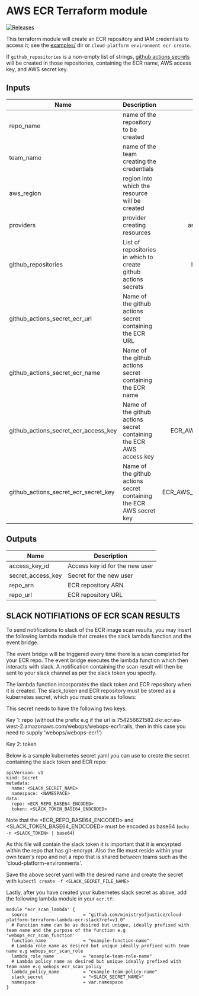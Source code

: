 # AWS ECR Terraform module

<a href="https://github.com/ministryofjustice/cloud-platform-terraform-ecr-credentials/releases">
  <img src="https://img.shields.io/github/release/ministryofjustice/cloud-platform-terraform-ecr-credentials/all.svg" alt="Releases" />
</a>

This terraform module will create an ECR repository and IAM credentials to access it; see the [examples/](examples/) dir or `cloud-platform environment ecr create`.

If `github_repositories` is a non-empty list of strings, [github actions
secrets] will be created in those repositories, containing the ECR name, AWS
access key, and AWS secret key.

## Inputs

| Name | Description | Type | Default | Required |
|------|-------------|:----:|:-----:|:-----:|
| repo_name | name of the repository to be created | string | - | yes |
| team_name | name of the team creating the credentials | string | - | yes |
| aws_region | region into which the resource will be created | string | eu-west-2 | no |
| providers | provider creating resources | arrays of string | default provider | no |
| github_repositories | List of repositories in which to create github actions secrets | list of strings | no |
| github_actions_secret_ecr_url | Name of the github actions secret containing the ECR URL | ECR_URL | no |
| github_actions_secret_ecr_name | Name of the github actions secret containing the ECR name | ECR_NAME | no |
| github_actions_secret_ecr_access_key | Name of the github actions secret containing the ECR AWS access key | ECR_AWS_ACCESS_KEY_ID | no |
| github_actions_secret_ecr_secret_key | Name of the github actions secret containing the ECR AWS secret key | ECR_AWS_SECRET_ACCESS_KEY | no |

## Outputs

| Name | Description |
|------|-------------|
| access_key_id | Access key id for the new user |
| secret_access_key | Secret for the new user |
| repo_arn | ECR repository ARN |
| repo_url | ECR repository URL |

[github actions secrets]: https://docs.github.com/en/actions/reference/encrypted-secrets


## SLACK NOTIFIATIONS OF ECR SCAN RESULTS

To send notifications to slack of the ECR image scan results, you may insert the following lambda module that creates the slack lambda function and the event bridge.

The event bridge will be triggered every time there is a scan completed for your ECR repo. The event bridge executes the lambda function which then interacts with slack. A notification containing the scan result will then be sent to your slack channel as per the slack token you specify.

The lambda function incorporates the slack token and ECR repository when it is created. The slack_token and ECR repository must be stored as a kubernetes secret, which you must create as follows:

This secret needs to have the following two keys:

Key 1: repo (without the prefix e.g if the url is 754256621582.dkr.ecr.eu-west-2.amazonaws.com/webops/webops-ecr1:rails, then in this case you need to supply 'webops/webops-ecr1')

Key 2: token

Below is a sample kubernetes secret yaml you can use to create the secret containing the slack token and ECR repo:
```
apiVersion: v1
kind: Secret
metadata:
  name: <SLACK_SECRET_NAME>
  namespace: <NAMESPACE>
data:
  repo: <ECR_REPO_BASE64_ENCODED>
  token: <SLACK_TOKEN_BASE64_ENDCODED>
```

Note that the <ECR_REPO_BASE64_ENCODED> and <SLACK_TOKEN_BASE64_ENDCODED> must be encoded as base64 (`echo -n <SLACK_TOKEN> | base64`)

As this file will contain the slack token it is important that it is encyrpted within the repo that has git-encrypt. Also the file must reside within your own team's repo and not a repo that is shared between teams such as the 'cloud-platform-environments'.

Save the above secret yaml with the desired name and create the secret with `kubectl create -f <SLACK_SECRET_FILE_NAME>`

Lastly, after you have created your kubernetes slack secret as above, add the following lambda module in your `ecr.tf`:
```
module "ecr_scan_lambda" {
  source                     = "github.com/ministryofjustice/cloud-platform-terraform-lambda-ecr-slack?ref=v1.0"
  # Function name can be as desired but unique, ideally prefixed with team name and the purpose of the function e.g 'webops_ecr_scan_function'
  function_name              = "example-function-name"
  # Lambda role name as desired but unique ideally prefixed with team name e.g webops_ecr_scan_role
  lambda_role_name           = "example-team-role-name"
  # Lambda policy name as desired but unique ideally prefixed with team name e.g webops_ecr_scan_policy
  lambda_policy_name         = "example-team-policy-name"
  slack_secret               = "<SLACK_SECRET_NAME>"
  namespace                  = var.namespace
}
```
